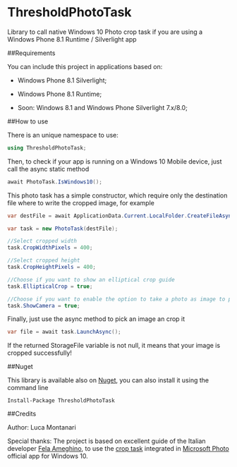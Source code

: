 # ThresholdPhotoTask

Library to call native Windows 10 Photo crop task if you are using a Windows Phone 8.1 Runtime / Silverlight app

##Requirements

You can include this project in applications based on:

- Windows Phone 8.1 Silverlight;
- Windows Phone 8.1 Runtime;

- Soon: Windows 8.1 and Windows Phone Silverlight 7.x/8.0; 

##How to use

There is an unique namespace to use:

```csharp
using ThresholdPhotoTask;
```

Then, to check if your app is running on a Windows 10 Mobile device, just call the async static method

```csharp
await PhotoTask.IsWindows10();
```

This photo task has a simple constructor, which require only the destination file where to write the cropped image, for example

```csharp
var destFile = await ApplicationData.Current.LocalFolder.CreateFileAsync("test.jpg");

var task = new PhotoTask(destFile);

//Select cropped width
task.CropWidthPixels = 400; 

//Select cropped height
task.CropHeightPixels = 400; 

//Choose if you want to show an elliptical crop guide
task.EllipticalCrop = true; 

//Choose if you want to enable the option to take a photo as image to pick
task.ShowCamera = true; 

```

Finally, just use the async method to pick an image an crop it

```csharp
var file = await task.LaunchAsync();
```

If the returned StorageFile variable is not null, it means that your image is cropped successfully!

##Nuget

This library is available also on [Nuget](https://www.nuget.org/packages/ThresholdPhotoTask/), you can also install it using the command line

```
Install-Package ThresholdPhotoTask
```

##Credits

Author: Luca Montanari

Special thanks: The project is based on excellent guide of the Italian developer [Fela Ameghino](https://github.com/FrayxRulez/), to use the [crop task](http://blogs.msdn.com/b/italy/archive/2015/07/21/guest-post-fare-il-crop-delle-immagini-usando-l-app-foto-di-windows-10.aspx) integrated in [Microsoft Photo](http://www.microsoft.com/it-it/store/apps/microsoft-foto/9wzdncrfjbh4) official app for Windows 10.
